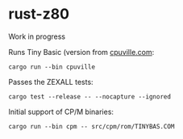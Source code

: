 # rust-z80
Work in progress

Runs Tiny Basic (version from [cpuville.com](http://cpuville.com/Code/Tiny-BASIC.html):
```
cargo run --bin cpuville
```

Passes the ZEXALL tests:
```
cargo test --release -- --nocapture --ignored
```

Initial support of CP/M binaries:
```
cargo run --bin cpm -- src/cpm/rom/TINYBAS.COM
```

